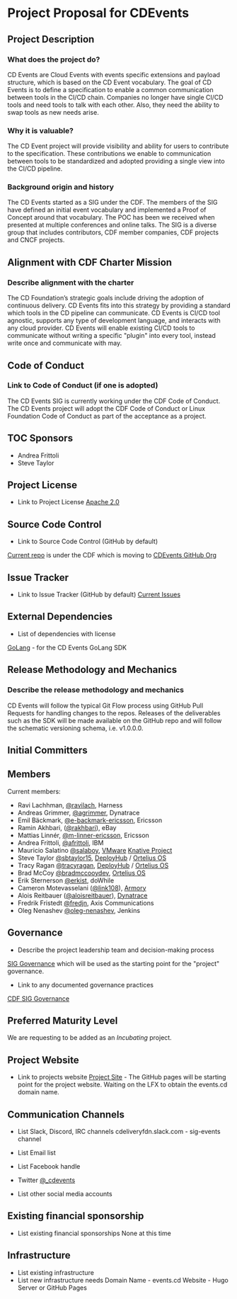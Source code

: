# Project Proposal for CDEvents

## Project Description

### What does the project do?

CD Events are Cloud Events with events specific extensions and payload structure, which is based on the CD Event vocabulary.  The goal of CD Events is to define a specification to enable a common communication between tools in the CI/CD chain. Companies no longer have single CI/CD tools and need tools to talk with each other.  Also, they need the ability to swap tools as new needs arise.

### Why it is valuable?

The CD Event project will provide visibility and ability for users to contribute to the specification. These contributions we enable to communication between tools to be standardized and adopted providing a single view into the CI/CD pipeline.  

### Background origin and history

The CD Events started as a SIG under the CDF.  The members of the SIG have defined an initial event vocabulary and implemented a Proof of Concept around that vocabulary.  The POC has been we received when presented at multiple conferences and online talks.  The SIG is a diverse group that includes contributors, CDF member companies, CDF projects and CNCF projects.

## Alignment with CDF Charter Mission

### Describe alignment with the charter

The CD Foundation’s strategic goals include driving the adoption of continuous delivery. CD Events fits into this strategy by providing a standard which tools in the CD pipeline can communicate.  CD Events is CI/CD tool agnostic, supports any type of development language, and interacts with any cloud provider.  CD Events will enable existing CI/CD tools to communicate without writing a specific "plugin" into every tool, instead write once and communicate with may.

## Code of Conduct

### Link to Code of Conduct (if one is adopted)

The CD Events SIG is currently working under the CDF Code of Conduct.  The CD Events project will adopt the CDF Code of Conduct or Linux Foundation Code of Conduct as part of the acceptance as a project.

## TOC Sponsors

- Andrea Frittoli
- Steve Taylor

## Project License

- Link to Project License
[Apache 2.0](https://github.com/cdfoundation/sig-events/blob/main/LICENSE)

## Source Code Control

- Link to Source Code Control (GitHub by default)

[Current repo](https://github.com/cdfoundation/sig-events) is under the CDF which is moving to [CDEvents GitHub Org](https://github.com/cdevents)

## Issue Tracker

- Link to Issue Tracker (GitHub by default)
[Current Issues](https://github.com/cdfoundation/sig-events/issues)

## External Dependencies

- List of dependencies with license

[GoLang](https://golang.org/LICENSE) - for the CD Events GoLang SDK

## Release Methodology and Mechanics

### Describe the release methodology and mechanics

CD Events will follow the typical Git Flow process using GitHub Pull Requests for handling changes to the repos.  Releases of the deliverables such as the SDK will be made available on the GitHub repo and will follow the schematic versioning schema, i.e. v1.0.0.0.

## Initial Committers

## Members

Current members:

- Ravi Lachhman, [@ravilach](https://github.com/ravilach), Harness
- Andreas Grimmer, [@agrimmer](https://github.com/agrimmer), Dynatrace
- Emil Bäckmark, [@e-backmark-ericsson](https://github.com/e-backmark-ericsson), Ericsson
- Ramin Akhbari, ([@rakhbari](https://github.com/rakhbari)), eBay
- Mattias Linnér, [@m-linner-ericsson](https://github.com/m-linner-ericsson), Ericsson
- Andrea Frittoli, [@afrittoli](https://github.com/afrittoli), IBM
- Mauricio Salatino [@salaboy](https://github.com/salaboy), [VMware](https://vmware.com) [Knative Project](http://knative.dev)
- Steve Taylor [@sbtaylor15](https://github.com/sbtaylor15), [DeployHub](https://www.deployhub.com) / [Ortelius OS](https://ortelius.io)
- Tracy Ragan [@tracyragan](https://github.com/tracyragan), [DeployHub](https://www.deployhub.com) / [Ortelius OS](https://ortelius.io)
- Brad McCoy [@bradmccooydev](https://github.com/bradmccoydev), [Ortelius OS](https://ortelius.io)
- Erik Sternerson [@erkist](https://github.com/erkist), doWhile
- Cameron Motevasselani ([@link108](https://github.com/link108)), [Armory](https://www.armory.io/)
- Alois Reitbauer ([@aloisreitbauer](https://github.com/aloisreitbauer)), [Dynatrace](https://www.dynatrace.com/)
- Fredrik Fristedt [@fredjn](https://github.com/fredjn), Axis Communications
- Oleg Nenashev [@oleg-nenashev](https://github.com/oleg-nenashev), Jenkins

## Governance

- Describe the project leadership team and decision-making process

[SIG Governance](https://github.com/cdfoundation/sig-events#governance) which will be used as the starting point for the "project" governance.

- Link to any documented governance practices

[CDF SIG Governance](https://github.com/cdfoundation/toc/blob/master/GROUPS.md#sigs)

## Preferred Maturity Level

We are requesting to be added as an *Incubating* project.

## Project Website

- Link to projects website
[Project Site](https://github.com/cdevents) - The GitHub pages will be starting point for the project website.  Waiting on the LFX to obtain the events.cd domain name.

## Communication Channels

- List Slack, Discord, IRC channels
cdeliveryfdn.slack.com - sig-events channel

- List Email list
- List Facebook handle
- Twitter
[@_cdevents](https://twitter.com/_cdevents)
- List other social media accounts

## Existing financial sponsorship

- List existing financial sponsorships
None at this time

## Infrastructure

- List existing infrastructure
- List new infrastructure needs
Domain Name - events.cd
Website - Hugo Server or GitHub Pages
